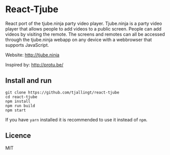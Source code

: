 # React-Tjube
React port of the tjube.ninja party video player.
Tjube.ninja is a party video player that allows people to add videos to a public screen.
People can add videos by visiting the remote.
The screens and remotes can all be accessed through the tjube.ninja webapp on any device with a webbrowser that supports JavaScript.

Website: http://tjube.ninja

Inspired by: http://protu.be/

## Install and run
```
git clone https://github.com/tjallingt/react-tjube
cd react-tjube
npm install
npm run build
npm start
```
If you have `yarn` installed it is recommended to use it instead of `npm`.

## Licence
MIT
